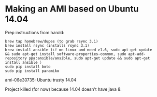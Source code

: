 Making an AMI based on Ubuntu 14.04
==========

Prep instructions from harold:
```
brew tap homebrew/dupes (to grab rsync 3.1)
brew install rsync (installs rsync 3.1)
brew install ansible (if on linux and need >1.6, sudo apt-get update && sudo apt-get install software-properties-common, sudo apt-add-repository ppa:ansible/ansible, sudo apt-get update && sudo apt-get install ansible )
sudo pip install boto
sudo pip install paramiko
```

ami-06e30735: Ubuntu trusty 14.04

Project killed (for now) because 14.04 doesn't have java 8.
